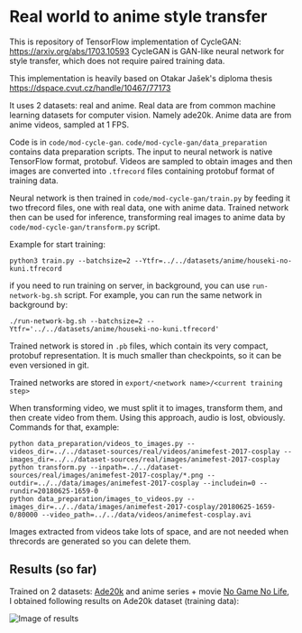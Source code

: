 Real world to anime style transfer
==================================

This is repository of TensorFlow implementation of CycleGAN:
https://arxiv.org/abs/1703.10593 CycleGAN is GAN-like neural network for style
transfer, which does not require paired training data.

This implementation is heavily based on Otakar Jašek's diploma thesis
https://dspace.cvut.cz/handle/10467/77173

It uses 2 datasets: real and anime. Real data are from common machine learning
datasets for computer vision. Namely ade20k. Anime data are from anime videos,
sampled at 1 FPS.

Code is in `code/mod-cycle-gan`. `code/mod-cycle-gan/data_preparation` contains
data preparation scripts. The input to neural network is native TensorFlow
format, protobuf. Videos are sampled to obtain images and then images are
converted into `.tfrecord` files containing protobuf format of training data.

Neural network is then trained in `code/mod-cycle-gan/train.py` by feeding it
two tfrecord files, one with real data, one with anime data. Trained network
then can be used for inference, transforming real images to anime data by
`code/mod-cycle-gan/transform.py` script.

Example for start training:

~~~~~~~~~~~~~~~~~~~~~~~~~~~~~~~~~~~~~~~~~~~~~~~~~~~~~~~~~~~~~~~~~~~~~~~~~~~~~~~~
python3 train.py --batchsize=2 --Ytfr=../../datasets/anime/houseki-no-kuni.tfrecord
~~~~~~~~~~~~~~~~~~~~~~~~~~~~~~~~~~~~~~~~~~~~~~~~~~~~~~~~~~~~~~~~~~~~~~~~~~~~~~~~

if you need to run training on server, in background, you can use
`run-network-bg.sh` script. For example, you can run the same network in
background by:

~~~~~~~~~~~~~~~~~~~~~~~~~~~~~~~~~~~~~~~~~~~~~~~~~~~~~~~~~~~~~~~~~~~~~~~~~~~~~~~~
./run-network-bg.sh --batchsize=2 --Ytfr='../../datasets/anime/houseki-no-kuni.tfrecord'
~~~~~~~~~~~~~~~~~~~~~~~~~~~~~~~~~~~~~~~~~~~~~~~~~~~~~~~~~~~~~~~~~~~~~~~~~~~~~~~~

Trained network is stored in `.pb` files, which contain its very compact,
protobuf representation. It is much smaller than checkpoints, so it can be even
versioned in git.

Trained networks are stored in `export/<network name>/<current training step>`

When transforming video, we must split it to images, transform them, and then
create video from them. Using this approach, audio is lost, obviously. Commands
for that, example:

~~~~~~~~~~~~~~~~~~~~~~~~~~~~~~~~~~~~~~~~~~~~~~~~~~~~~~~~~~~~~~~~~~~~~~~~~~~~~~~~
python data_preparation/videos_to_images.py --videos_dir=../../dataset-sources/real/videos/animefest-2017-cosplay --images_dir=../../dataset-sources/real/images/animefest-2017-cosplay
python transform.py --inpath=../../dataset-sources/real/images/animefest-2017-cosplay/*.png --outdir=../../data/images/animefest-2017-cosplay --includein=0 --rundir=20180625-1659-0
python data_preparation/images_to_videos.py --images_dir=../../data/images/animefest-2017-cosplay/20180625-1659-0/80000 --video_path=../../data/videos/animefest-cosplay.avi
~~~~~~~~~~~~~~~~~~~~~~~~~~~~~~~~~~~~~~~~~~~~~~~~~~~~~~~~~~~~~~~~~~~~~~~~~~~~~~~~

Images extracted from videos take lots of space, and are not needed when
threcords are generated so you can delete them.

## Results (so far)

Trained on 2 datasets: [Ade20k](http://groups.csail.mit.edu/vision/datasets/ADE20K/) and anime series + movie [No Game No Life](https://myanimelist.net/anime/19815/No_Game_No_Life), 
I obtained following results on Ade20k dataset (training data):

![Image of results](https://raw.github.com/racinmat/anime-style-transfer/master/ade20k-images.png)
